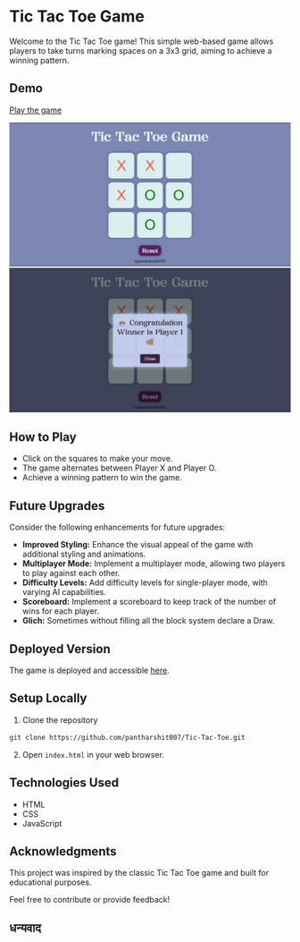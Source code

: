 # Tic Tac Toe Game

Welcome to the Tic Tac Toe game! This simple web-based game allows players to take turns marking spaces on a 3x3 grid, aiming to achieve a winning pattern.

## Demo
[Play the game](https://tic-tac-toe007.onrender.com) 

![Tic Tac Toe Screenshot](img/Visual.png) 
![Winner UI](img/winner.png)

## How to Play
- Click on the squares to make your move.
- The game alternates between Player X and Player O.
- Achieve a winning pattern to win the game.

## Future Upgrades
Consider the following enhancements for future upgrades:
- **Improved Styling:** Enhance the visual appeal of the game with additional styling and animations.
- **Multiplayer Mode:** Implement a multiplayer mode, allowing two players to play against each other.
- **Difficulty Levels:** Add difficulty levels for single-player mode, with varying AI capabilities.
- **Scoreboard:** Implement a scoreboard to keep track of the number of wins for each player.
- **Glich:** Sometimes without filling all the block system declare a Draw. 

## Deployed Version
The game is deployed and accessible [here](https://tic-tac-toe007.onrender.com).

## Setup Locally
1. Clone the repository 
```bash
git clone https://github.com/pantharshit007/Tic-Tac-Toe.git
```
2. Open `index.html` in your web browser.

## Technologies Used
- HTML
- CSS
- JavaScript

## Acknowledgments
This project was inspired by the classic Tic Tac Toe game and built for educational purposes.

Feel free to contribute or provide feedback!

## धन्यवाद

